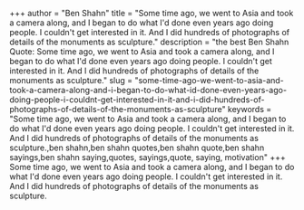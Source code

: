 +++
author = "Ben Shahn"
title = "Some time ago, we went to Asia and took a camera along, and I began to do what I'd done even years ago doing people. I couldn't get interested in it. And I did hundreds of photographs of details of the monuments as sculpture."
description = "the best Ben Shahn Quote: Some time ago, we went to Asia and took a camera along, and I began to do what I'd done even years ago doing people. I couldn't get interested in it. And I did hundreds of photographs of details of the monuments as sculpture."
slug = "some-time-ago-we-went-to-asia-and-took-a-camera-along-and-i-began-to-do-what-id-done-even-years-ago-doing-people-i-couldnt-get-interested-in-it-and-i-did-hundreds-of-photographs-of-details-of-the-monuments-as-sculpture"
keywords = "Some time ago, we went to Asia and took a camera along, and I began to do what I'd done even years ago doing people. I couldn't get interested in it. And I did hundreds of photographs of details of the monuments as sculpture.,ben shahn,ben shahn quotes,ben shahn quote,ben shahn sayings,ben shahn saying,quotes, sayings,quote, saying, motivation"
+++
Some time ago, we went to Asia and took a camera along, and I began to do what I'd done even years ago doing people. I couldn't get interested in it. And I did hundreds of photographs of details of the monuments as sculpture.

